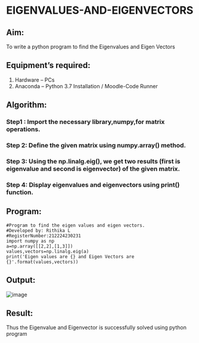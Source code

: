 # EIGENVALUES-AND-EIGENVECTORS
## Aim:
To write a python program to find the Eigenvalues and Eigen Vectors
## Equipment’s required:
1. 	Hardware – PCs
2. 	Anaconda – Python 3.7 Installation / Moodle-Code Runner
## Algorithm:
### Step1 : Import the necessary library,numpy,for matrix operations.
### Step 2: Define the given matrix using numpy.array() method.
### Step 3: Using the np.linalg.eig(),  we get two results (first is eigenvalue and second is eigenvector) of the given matrix.
### Step 4: Display eigenvalues and eigenvectors using print() function.

## Program:
```
#Program to find the eigen values and eigen vectors.
#Developed by: Rithika L
#RegisterNumber:212224230231
import numpy as np
a=np.array([[2,2],[1,3]])
values,vectors=np.linalg.eig(a)
print('Eigen values are {} and Eigen Vectors are {}'.format(values,vectors))
```
## Output:
![image](https://github.com/user-attachments/assets/09569470-8826-47a0-820c-8cc0c03311d9)

## Result:
Thus the Eigenvalue and Eigenvector is successfully solved using python program
